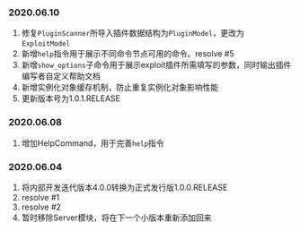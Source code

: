 ### 2020.06.10

1. 修复`PluginScanner`所导入插件数据结构为`PluginModel`，更改为`ExploitModel`
2. 新增`help`指令用于展示不同命令节点可用的命令。resolve #5
3. 新增`show_options`子命令用于展示exploit插件所需填写的参数，同时输出插件编写者自定义帮助文档
4. 新增实例化对象缓存机制，防止重复实例化对象影响性能
5. 更新版本号为1.0.1.RELEASE

### 2020.06.08

1. 增加HelpCommand，用于完善`help`指令

### 2020.06.04

1. 将内部开发迭代版本4.0.0转换为正式发行版1.0.0.RELEASE
2. resolve #1
3. resolve #2
4. 暂时移除Server模块，将在下一个小版本重新添加回来